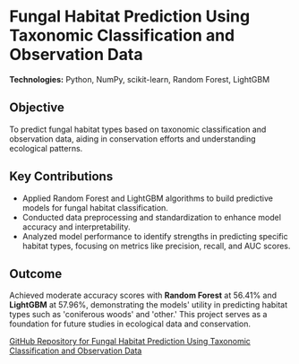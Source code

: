 # Fungal Habitat Prediction Using Taxonomic Classification and Observation Data

**Technologies:** Python, NumPy, scikit-learn, Random Forest, LightGBM  

## Objective
To predict fungal habitat types based on taxonomic classification and observation data, aiding in conservation efforts and understanding ecological patterns.

## Key Contributions
- Applied Random Forest and LightGBM algorithms to build predictive models for fungal habitat classification.
- Conducted data preprocessing and standardization to enhance model accuracy and interpretability.
- Analyzed model performance to identify strengths in predicting specific habitat types, focusing on metrics like precision, recall, and AUC scores.

## Outcome
Achieved moderate accuracy scores with **Random Forest** at 56.41% and **LightGBM** at 57.96%, demonstrating the models' utility in predicting habitat types such as 'coniferous woods' and 'other.' This project serves as a foundation for future studies in ecological data and conservation.

[GitHub Repository for Fungal Habitat Prediction Using Taxonomic Classification and Observation Data](https://github.com/mrw-soumik/Fungal-Habitat-Prediction-Using-Taxonomy-Data)
